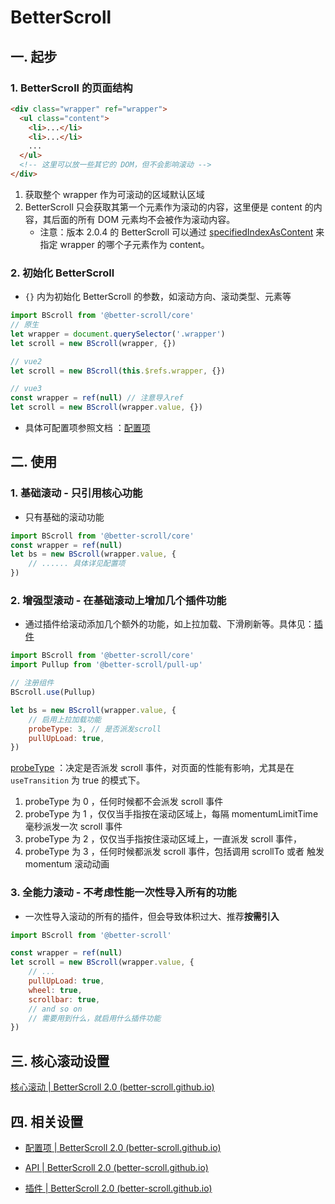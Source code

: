 # BetterScroll

## 一. 起步

### 1. BetterScroll 的页面结构

```html
<div class="wrapper" ref="wrapper">
  <ul class="content">
    <li>...</li>
    <li>...</li>
    ...
  </ul>
  <!-- 这里可以放一些其它的 DOM，但不会影响滚动 -->
</div>
```

1. 获取整个 wrapper 作为可滚动的区域默认区域
2. BetterScroll 只会获取其第一个元素作为滚动的内容，这里便是 content 的内容，其后面的所有 DOM 元素均不会被作为滚动内容。
   * 注意：版本 2.0.4 的 BetterScroll 可以通过 [specifiedIndexAsContent](https://better-scroll.github.io/docs/zh-CN/guide/base-scroll-options.html#specifiedindexascontent-2-0-4) 来指定 wrapper 的哪个子元素作为 content。

### 2. 初始化 BetterScroll

* `{}` 内为初始化 BetterScroll 的参数，如滚动方向、滚动类型、元素等

```js
import BScroll from '@better-scroll/core'
// 原生
let wrapper = document.querySelector('.wrapper')
let scroll = new BScroll(wrapper, {})

// vue2
let scroll = new BScroll(this.$refs.wrapper, {})

// vue3
const wrapper = ref(null) // 注意导入ref
let scroll = new BScroll(wrapper.value, {})
```

* 具体可配置项参照文档 ：[配置项](https://better-scroll.github.io/docs/zh-CN/guide/base-scroll-options.html#startx)



## 二. 使用

### 1. 基础滚动 - 只引用核心功能

* 只有基础的滚动功能

```javascript
import BScroll from '@better-scroll/core'
const wrapper = ref(null)
let bs = new BScroll(wrapper.value, {
	// ...... 具体详见配置项
})
```

### 2. 增强型滚动 - 在基础滚动上增加几个插件功能

* 通过插件给滚动添加几个额外的功能，如上拉加载、下滑刷新等。具体见：[插件](https://better-scroll.github.io/docs/zh-CN/plugins)

```javascript
import BScroll from '@better-scroll/core'
import Pullup from '@better-scroll/pull-up'

// 注册组件
BScroll.use(Pullup)

let bs = new BScroll(wrapper.value, {
    // 启用上拉加载功能
	probeType: 3, // 是否派发scroll
	pullUpLoad: true,
})
```

[probeType](https://better-scroll.github.io/docs/zh-CN/guide/base-scroll-options.html#probetype) ：决定是否派发 scroll 事件，对页面的性能有影响，尤其是在 `useTransition` 为 true 的模式下。

1. probeType 为 0 ，任何时候都不会派发 scroll 事件
2. probeType 为 1 ，仅仅当手指按在滚动区域上，每隔 momentumLimitTime 毫秒派发一次 scroll 事件
3. probeType 为 2 ，仅仅当手指按住滚动区域上，一直派发 scroll 事件，
4. probeType 为 3 ，任何时候都派发 scroll 事件，包括调用 scrollTo 或者 触发 momentum 滚动动画



### 3. 全能力滚动 - 不考虑性能一次性导入所有的功能

* 一次性导入滚动的所有的插件，但会导致体积过大、推荐**按需引入**

```js
import BScroll from '@better-scroll'

const wrapper = ref(null)
let scroll = new BScroll(wrapper.value, {
	// ...
 	pullUpLoad: true,
 	wheel: true,
  	scrollbar: true,
  	// and so on
  	// 需要用到什么，就启用什么插件功能
})
```



## 三. 核心滚动设置

[核心滚动 | BetterScroll 2.0 (better-scroll.github.io)](https://better-scroll.github.io/docs/zh-CN/guide/base-scroll.html#上手)



## 四. 相关设置

* [配置项 | BetterScroll 2.0 (better-scroll.github.io)](https://better-scroll.github.io/docs/zh-CN/guide/base-scroll-options.html)

* [API | BetterScroll 2.0 (better-scroll.github.io)](https://better-scroll.github.io/docs/zh-CN/guide/base-scroll-api.html)

* [插件 | BetterScroll 2.0 (better-scroll.github.io)](https://better-scroll.github.io/docs/zh-CN/plugins/)